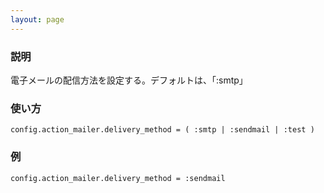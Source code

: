 ```yaml
---
layout: page
---
```


### 説明

電子メールの配信方法を設定する。デフォルトは、「:smtp」

### 使い方

    config.action_mailer.delivery_method = ( :smtp | :sendmail | :test )

### 例

    config.action_mailer.delivery_method = :sendmail
